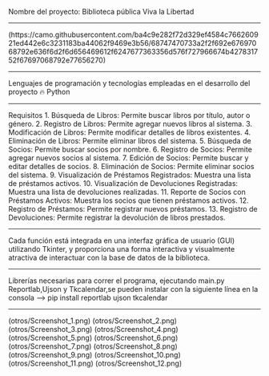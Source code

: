 Nombre del proyecto: Biblioteca pública Viva la Libertad
<hr>
(https://camo.githubusercontent.com/ba4c9e282f72d329ef4584c766260921ed442e6c3231183ba44062f9469e3b56/68747470733a2f2f692e67697068792e636f6d2f6d656469612f6247677363356d576f727966674b427831752f67697068792e77656270)
<hr>
 Lenguajes de programación y tecnologías empleadas en el desarrollo del proyecto
🔥 Python
<hr>
Requisitos
1. Búsqueda de Libros: Permite buscar libros por título, autor o género.
2. Registro de Libros: Permite agregar nuevos libros al sistema.
3. Modificación de Libros: Permite modificar detalles de libros existentes.
4. Eliminación de Libros: Permite eliminar libros del sistema.
5. Búsqueda de Socios: Permite buscar socios por nombre.
6. Registro de Socios: Permite agregar nuevos socios al sistema.
7. Edición de Socios: Permite buscar y editar detalles de socios.
8. Eliminación de Socios: Permite eliminar socios del sistema.
9. Visualización de Préstamos Registrados: Muestra una lista de préstamos activos.
10. Visualización de Devoluciones Registradas: Muestra una lista de devoluciones realizadas.
11. Reporte de Socios con Préstamos Activos: Muestra los socios que tienen préstamos activos.
12. Registro de Préstamos: Permite registrar nuevos préstamos.
13. Registro de Devoluciones: Permite registrar la devolución de libros prestados.
<hr>
Cada función está integrada en una interfaz gráfica de usuario (GUI) utilizando Tkinter, y proporciona una forma interactiva y visualmente atractiva de interactuar con la base de datos de la biblioteca. 
<hr>
Librerías necesarias para correr el programa, ejecutando main.py
Reportlab,Ujson y Tkcalendar,se pueden instalar con la siguiente línea en la consola --> pip install reportlab ujson tkcalendar
<hr>
(otros/Screenshot_1.png)
(otros/Screenshot_2.png)
(otros/Screenshot_3.png)
(otros/Screenshot_4.png)
(otros/Screenshot_5.png)
(otros/Screenshot_6.png)
(otros/Screenshot_7.png)
(otros/Screenshot_8.png)
(otros/Screenshot_9.png)
(otros/Screenshot_10.png)
(otros/Screenshot_11.png)
(otros/Screenshot_12.png)